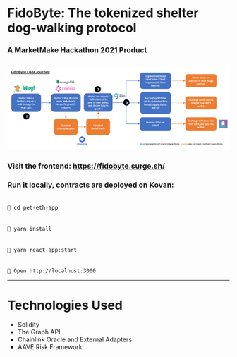 # FidoByte: The tokenized shelter dog-walking protocol

### A MarketMake Hackathon 2021 Product

## ![alt text](https://github.com/andrewhong5297/MarketMake/blob/master/FidoFlow.PNG)

### Visit the frontend: https://fidobyte.surge.sh/

### Run it locally, contracts are deployed on Kovan:

```bash

📱 cd pet-eth-app

```

```bash

📱 yarn install

```

```bash

📱 yarn react-app:start

```

```

📱 Open http://localhost:3000

```

---

# Technologies Used

- Solidity
- The Graph API
- Chainlink Oracle and External Adapters
- AAVE Risk Framework

